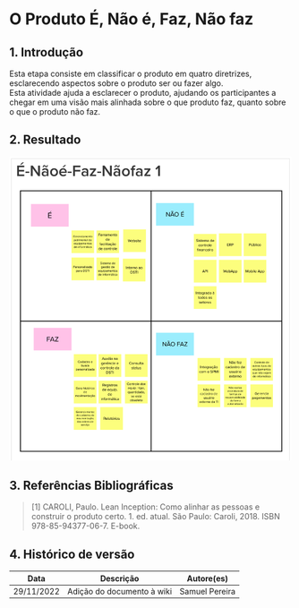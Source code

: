 # O Produto É, Não é, Faz, Não faz

## 1. Introdução
Esta etapa consiste em classificar o produto em quatro diretrizes, esclarecendo aspectos sobre o produto ser ou fazer algo.
<br/>
Esta atividade ajuda a esclarecer o produto, ajudando os participantes a chegar em uma visão mais alinhada sobre o que produto faz, quanto sobre o que o produto não faz.

## 2. Resultado
![Resultado da atividade](../assets/leaninception/e-naoe-faz-naofaz.png)

## 3. Referências Bibliográficas

> [1] CAROLI, Paulo. Lean Inception: Como alinhar as pessoas e construir o produto certo. 1. ed. atual. São Paulo: Caroli, 2018. ISBN 978-85-94377-06-7. E-book.

## 4. Histórico de versão

|**Data**|**Descrição**|**Autore(es)**|
|--------|-------------|--------------|
|29/11/2022| Adição do documento à wiki | Samuel Pereira |
